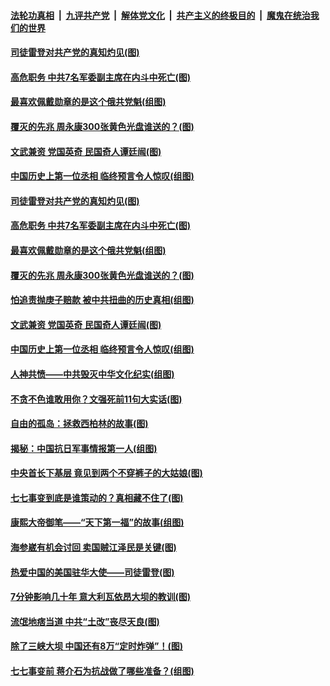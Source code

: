 

####  [法轮功真相](../../../../basic/blob/master/README.md?t=07101031) &nbsp;|&nbsp; [九评共产党](../../../../9ping.md/blob/master/README.md?t=07101031) &nbsp;|&nbsp; [解体党文化](../../../../jtdwh.md/blob/master/README.md?t=07101031)  &nbsp;|&nbsp; [共产主义的终极目的](../../../../gczydzjmd.md/blob/master/README.md?t=07101031) &nbsp;|&nbsp; [魔鬼在统治我们的世界](../../../../mgztzwmdsj.md/blob/master/README.md?t=07101031) 

#### [司徒雷登对共产党的真知灼见(图)](../pages/p6/934960.md?t=07101031) 

#### [高危职务 中共7名军委副主席在内斗中死亡(图)](../pages/p6/937966.md?t=07101031) 

#### [最喜欢佩戴勋章的是这个俄共党魁(组图)](../pages/p6/938666.md?t=07101031) 

#### [覆灭的先兆 周永康300张黄色光盘谁送的？(图)](../pages/p6/938537.md?t=07101031) 

#### [文武兼资 党国英奇 民国奇人谭廷闿(图)](../pages/p6/938512.md?t=07101031) 

#### [中国历史上第一位丞相 临终预言令人惊叹(组图)](../pages/p6/938665.md?t=07101031) 

#### [司徒雷登对共产党的真知灼见(图)](../pages/p6/934960.md?t=07101031) 

#### [高危职务 中共7名军委副主席在内斗中死亡(图)](../pages/p6/937966.md?t=07101031) 

#### [最喜欢佩戴勋章的是这个俄共党魁(组图)](../pages/p6/938666.md?t=07101031) 

#### [覆灭的先兆 周永康300张黄色光盘谁送的？(图)](../pages/p6/938537.md?t=07101031) 

#### [怕追责抛庚子赔款 被中共扭曲的历史真相(组图)](../pages/p6/938779.md?t=07101031) 

#### [文武兼资 党国英奇 民国奇人谭廷闿(图)](../pages/p6/938512.md?t=07101031) 

#### [中国历史上第一位丞相 临终预言令人惊叹(组图)](../pages/p6/938665.md?t=07101031) 

#### [人神共愤——中共毁灭中华文化纪实(组图)](../pages/p6/938791.md?t=07101031) 

#### [不贪不色谁敢用你？文强死前11句大实话(图)](../pages/p6/938533.md?t=07101031) 

#### [自由的孤岛：拯救西柏林的故事(图)](../pages/p6/938683.md?t=07101031) 

#### [揭秘：中国抗日军事情报第一人(组图)](../pages/p6/938662.md?t=07101031) 

#### [中央首长下基层 竟见到两个不穿裤子的大姑娘(图)](../pages/p6/937961.md?t=07101031) 

#### [七七事变到底是谁策动的？真相藏不住了(图)](../pages/p6/918522.md?t=07101031) 

#### [康熙大帝御笔——“天下第一福”的故事(组图)](../pages/p6/938350.md?t=07101031) 

#### [海参崴有机会讨回 卖国贼江泽民是关键(图)](../pages/p6/938782.md?t=07101031) 

#### [热爱中国的美国驻华大使——司徒雷登(图)](../pages/p6/934961.md?t=07101031) 

#### [7分钟影响几十年 意大利瓦依昂大坝的教训(图)](../pages/p6/937542.md?t=07101031) 

#### [流氓地痞当道 中共“土改”丧尽天良(图)](../pages/p6/937896.md?t=07101031) 

#### [除了三峡大坝 中国还有8万“定时炸弹”！(图)](../pages/p6/937540.md?t=07101031) 

#### [七七事变前 蒋介石为抗战做了哪些准备？(组图)](../pages/p6/938219.md?t=07101031) 

